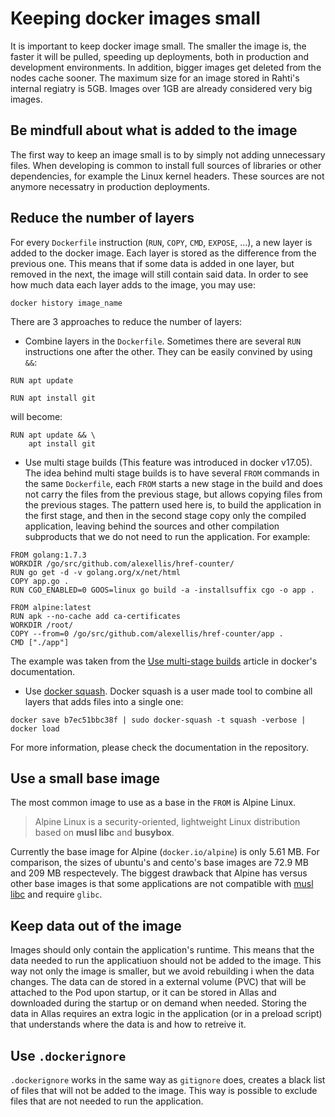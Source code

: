 # Keeping docker images small

It is important to keep docker image small. The smaller the image is, the faster it will be pulled, speeding up deployments, both in production and development environments. In addition, bigger images get deleted from the nodes cache sooner. The maximum size for an image stored in Rahti's internal regiatry is 5GB. Images over 1GB are already considered very big images.

## Be mindfull about what is added to the image

The first way to keep an image small is to by simply not adding unnecessary files. When developing is common to install full sources of libraries or other dependencies, for example the Linux kernel headers. These sources are not anymore necessatry in production deployments.

## Reduce the number of layers

For every `Dockerfile` instruction (`RUN`, `COPY`, `CMD`, `EXPOSE`, ...), a new layer is added to the docker image. Each layer is stored as the difference from the previous one. This means that if some data is added in one layer, but removed in the next, the image will still contain said data. In order to see how much data each layer adds to the image, you may use:

`docker history image_name`

There are 3 approaches to reduce the number of layers:

* Combine layers in the `Dockerfile`. Sometimes there are several `RUN` instructions one after the other. They can be easily convined by using `&&`:

```
RUN apt update

RUN apt install git
```

will become:

```
RUN apt update && \
    apt install git
```

* Use multi stage builds (This feature was introduced in docker v17.05). The idea behind multi stage builds is to have several `FROM` commands in the same `Dockerfile`, each `FROM` starts a new stage in the build and does not carry the files from the previous stage, but allows copying files from the previous stages. The pattern used here is, to build the application in the first stage, and then in the second stage copy only the compiled application, leaving behind the sources and other compilation subproducts that we do not need to run the application. For example:

```
FROM golang:1.7.3
WORKDIR /go/src/github.com/alexellis/href-counter/
RUN go get -d -v golang.org/x/net/html
COPY app.go .
RUN CGO_ENABLED=0 GOOS=linux go build -a -installsuffix cgo -o app .

FROM alpine:latest
RUN apk --no-cache add ca-certificates
WORKDIR /root/
COPY --from=0 /go/src/github.com/alexellis/href-counter/app .
CMD ["./app"]
```

The example was taken from the [Use multi-stage builds](https://docs.docker.com/develop/develop-images/multistage-build/) article in docker's documentation.

* Use [docker squash](https://github.com/jwilder/docker-squash). Docker squash is a user made tool to combine all layers that adds files into a single one:

```
docker save b7ec51bbc38f | sudo docker-squash -t squash -verbose | docker load
```

For more information, please check the documentation in the repository.

## Use a small base image

The most common image to use as a base in the `FROM` is Alpine Linux.

> Alpine Linux is a security-oriented, lightweight Linux distribution based on **musl libc** and **busybox**.

Currently the base image for Alpine (`docker.io/alpine`) is only 5.61 MB. For comparison, the sizes of ubuntu's and cento's base images are 
72.9 MB and 209 MB respectevely. The biggest drawback that Alpine has versus other base images is that some applications are not compatible with [musl libc](https://en.wikipedia.org/wiki/Musl) and require `glibc`.

## Keep data out of the image

Images should only contain the application's runtime. This means that the data needed to run the applicatiuon should not be added to the image. This way not only the image is smaller, but we avoid rebuilding i when the data changes. The data can de stored in a external volume (PVC) that will be attached to the Pod upon startup, or it can be stored in Allas and downloaded during the startup or on demand when needed. Storing the data in Allas requires an extra logic in the application (or in a preload script) that understands where the data is and how to retreive it.

## Use `.dockerignore`

`.dockerignore` works in the same way as `gitignore` does, creates a black list of files that will not be added to the image. This way is possible to exclude files that are not needed to run the application.

